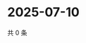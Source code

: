 # 2025-07-10

共 0 条

<!-- BEGIN ZHIHUQUESTIONS -->
<!-- 最后更新时间 Thu Jul 10 2025 06:11:43 GMT+0800 (China Standard Time) -->

<!-- END ZHIHUQUESTIONS -->
